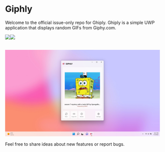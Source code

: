 # Giphly

Welcome to the official issue-only repo for Ghiply. Ghiply is a simple UWP application that displays random GIFs from Giphy.com.

<a href="https://www.microsoft.com/store/apps/9N56WT41PXMN-XXX">
<img src="https://store-images.s-microsoft.com/image/apps.33742.13969017834401409.c2e5973b-155d-4cf7-8f0c-49753be75957.d83e584f-7cc2-4be5-b056-50ed19a39f49" width=80/><img src="https://getbadgecdn.azureedge.net/images/English_L.png" height=80 /></a>
<br><br>

![](images/GiphlyHero.png)

Feel free to share ideas about new features or report bugs.
